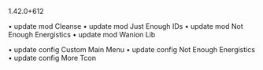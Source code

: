 1.42.0+612

• update mod Cleanse
• update mod Just Enough IDs
• update mod Not Enough Energistics
• update mod Wanion Lib

• update config Custom Main Menu
• update config Not Enough Energistics
• update config More Tcon
